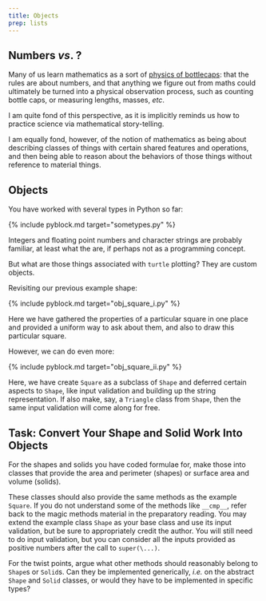 ```yaml
---
title: Objects
prep: lists
---
```


## Numbers *vs*. ?

Many of us learn mathematics as a sort of [physics of bottlecaps](http://www.cryptonomicon.com/main.html):
that the rules are about numbers, and that anything we figure out from maths
could ultimately be turned into a physical observation process,
such as counting bottle caps, or measuring lengths, masses, *etc*.

I am quite fond of this perspective, as it is implicitly reminds
us how to practice science via mathematical story-telling.

I am equally fond, however, of the notion of mathematics as being about
describing classes of things with certain shared features and operations, and
then being able to reason about the behaviors of those things without
reference to material things.

## Objects

You have worked with several types in Python so far:

{% include pyblock.md target="sometypes.py" %}

Integers and floating point numbers and character strings are probably familiar,
at least what the are, if perhaps not as a programming concept.

But what are those things associated with `turtle` plotting?  They are custom objects.

Revisiting our previous example shape:

{% include pyblock.md target="obj_square_i.py" %}

Here we have gathered the properties of a particular square in one place and
provided a uniform way to ask about them, and also to draw this particular
square.

However, we can do even more:

{% include pyblock.md target="obj_square_ii.py" %}

Here, we have create `Square` as a subclass of `Shape` and deferred certain
aspects to `Shape`, like input validation and building up the string representation.
If also make, say, a `Triangle` class from `Shape`, then the same input validation
will come along for free.

## Task: Convert Your Shape and Solid Work Into Objects

For the shapes and solids you have coded formulae for, make those into classes
that provide the area and perimeter (shapes) or surface area and volume (solids).

These classes should also provide the same methods as the example `Square`.  If
you do not understand some of the methods like `__cmp__`, refer back to the
magic methods material in the preparatory reading.  You may extend the example
class `Shape` as your base class and use its input validation, but be sure to
appropriately credit the author.  You will still need to do input validation,
but you can consider all the inputs provided as positive numbers
after the call to `super(\...)`.

For the twist points, argue what other methods should reasonably belong to
`Shape`s or `Solid`s.  Can they be implemented generically, *i.e.* on the
abstract `Shape` and `Solid` classes, or would they have to be implemented in
specific types?
